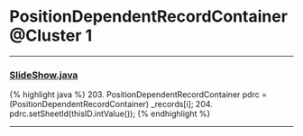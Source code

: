 # PositionDependentRecordContainer @Cluster 1

***

### [SlideShow.java](https://searchcode.com/codesearch/view/97394959/)
{% highlight java %}
203. PositionDependentRecordContainer pdrc = (PositionDependentRecordContainer) _records[i];
204. pdrc.setSheetId(thisID.intValue());
{% endhighlight %}

***


